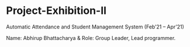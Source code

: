 # Project-Exhibition-II
Automatic Attendance and Student Management System (Feb’21 – Apr’21)

Name: Abhirup Bhattacharya  &   Role: Group Leader, Lead programmer.
